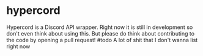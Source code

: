 # hypercord
Hypercord is a Discord API wrapper. Right now it is still in development so don't even think about using this. But please do think about contributing to the code by opening a pull request!
#todo
A lot of shit that I don't wanna list right now
